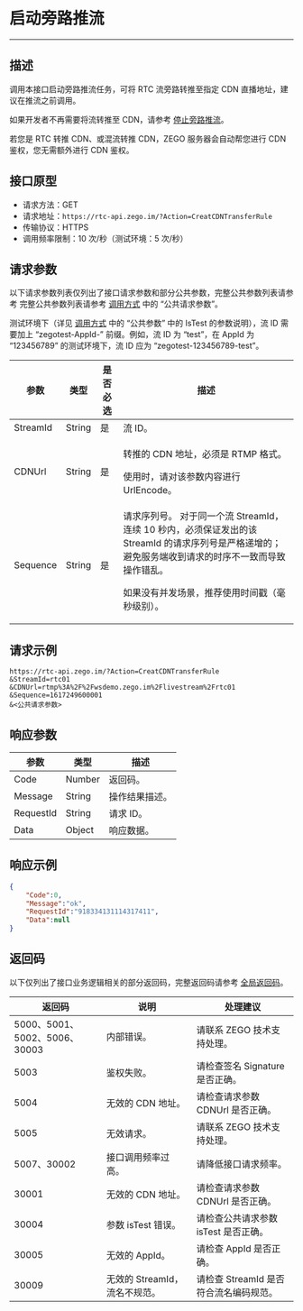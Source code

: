 # 启动旁路推流

---

## 描述

调用本接口启动旁路推流任务，可将 RTC 流旁路转推至指定 CDN 直播地址，建议在推流之前调用。

如果开发者不再需要将流转推至 CDN，请参考 [停止旁路推流](https://doc-zh.zego.im/article/19626)。

<Warning title="注意">


若您是 RTC 转推 CDN、或混流转推 CDN，ZEGO 服务器会自动帮您进行 CDN 鉴权，您无需额外进行 CDN 鉴权。

</Warning>





## 接口原型

- 请求方法：GET
- 请求地址：`https://rtc-api.zego.im/?Action=CreatCDNTransferRule`
- 传输协议：HTTPS
- 调用频率限制：10 次/秒（测试环境：5 次/秒）

## 请求参数

以下请求参数列表仅列出了接口请求参数和部分公共参数，完整公共参数列表请参考 完整公共参数列表请参考 [调用方式](/real-time-video-server/api-reference/accessing-server-apis#公共请求参数) 中的 “公共请求参数”。

<Note title="说明">

测试环境下（详见 <a target="_blank" href="/real-time-video-server/api-reference/accessing-server-apis#公共请求参数">调用方式</a> 中的 “公共参数” 中的 IsTest 的参数说明），流 ID 需要加上 “zegotest-AppId-” 前缀。例如，流 ID 为 “test”，在 AppId 为 “123456789” 的测试环境下，流 ID 应为 “zegotest-123456789-test”。

</Note>



<table>

<thead>
  <tr>
    <th>参数</th>
    <th>类型</th>
    <th>是否必选</th>
    <th>描述</th>
  </tr>
</thead>
<tbody>
  <tr>
    <td>StreamId</td>
    <td>String</td>
    <td>是</td>
    <td>流 ID。</td>
  </tr>
  <tr>
    <td>CDNUrl</td>
    <td>String</td>
    <td>是</td>
    <td><p>转推的 CDN 地址，必须是 RTMP 格式。</p><p>使用时，请对该参数内容进行 UrlEncode。</p></td>
  </tr>
  <tr>
    <td>Sequence</td>
    <td>String</td>
    <td>是</td>
    <td>
    请求序列号。

<Warning title="注意">
对于同一个流 StreamId，连续 10 秒内，必须保证发出的该 StreamId 的请求序列号是严格递增的；避免服务端收到请求的时序不一致而导致操作错乱。
</Warning>

如果没有并发场景，推荐使用时间戳（毫秒级别）。
</td>
  </tr>
</tbody>
</table>


## 请求示例

```
https://rtc-api.zego.im/?Action=CreatCDNTransferRule
&StreamId=rtc01
&CDNUrl=rtmp%3A%2F%2Fwsdemo.zego.im%2Flivestream%2Frtc01
&Sequence=1617249600001
&<公共请求参数>
```

## 响应参数


<table>

<thead>
  <tr>
    <th>参数</th>
    <th>类型</th>
    <th>描述</th>
  </tr>
</thead>
<tbody>
  <tr>
    <td>Code</td>
    <td>Number</td>
    <td>返回码。</td>
  </tr>
  <tr>
    <td>Message</td>
    <td>String</td>
    <td>操作结果描述。</td>
  </tr>
  <tr>
    <td>RequestId</td>
    <td>String</td>
    <td>请求 ID。</td>
  </tr>
  <tr>
    <td>Data</td>
    <td> Object</td>
    <td>响应数据。</td>
  </tr>
</tbody>
</table>


## 响应示例

```json
{
    "Code":0,
    "Message":"ok",
    "RequestId":"918334131114317411",
    "Data":null
}
```

## 返回码

以下仅列出了接口业务逻辑相关的部分返回码，完整返回码请参考 [全局返回码](https://doc-zh.zego.im/)。

|返回码|说明|处理建议|
|-----|------|-----|
| 5000、5001、5002、5006、30003 | 内部错误。 | 请联系 ZEGO 技术支持处理。|
| 5003 | 鉴权失败。 | 请检查签名 Signature 是否正确。|
| 5004 | 无效的 CDN 地址。| 请检查请求参数 CDNUrl 是否正确。|
| 5005 | 无效请求。| 请联系 ZEGO 技术支持处理。|
| 5007、30002 | 接口调用频率过高。| 请降低接口请求频率。|
| 30001 | 无效的 CDN 地址。| 请检查请求参数 CDNUrl 是否正确。|
| 30004 | 参数 isTest 错误。| 请检查公共请求参数 isTest 是否正确。|
| 30005 | 无效的 AppId。 | 请检查 AppId 是否正确。|
| 30009 | 无效的 StreamId，流名不规范。 | 请检查 StreamId 是否符合流名编码规范。|
